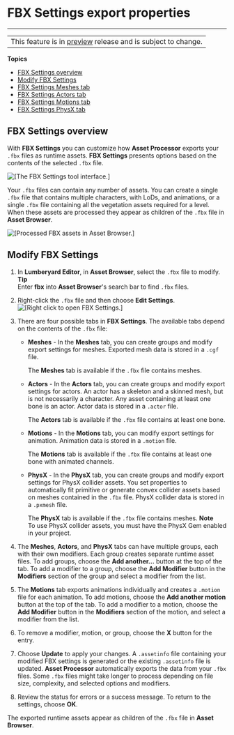 # FBX Settings export properties<a name="fbx-properties"></a>


****  

|  | 
| --- |
| This feature is in [preview](https://docs.aws.amazon.com/lumberyard/latest/userguide/ly-glos-chap.html#preview) release and is subject to change\.  | 

**Topics**
+ [FBX Settings overview](#fbx-properties-overview)
+ [Modify FBX Settings](#fbx-properties-modify)
+ [FBX Settings Meshes tab](fbx-settings-meshes-tab.md)
+ [FBX Settings Actors tab](fbx-settings-actor-tab.md)
+ [FBX Settings Motions tab](fbx-settings-motions-tab.md)
+ [FBX Settings PhysX tab](fbx-settings-physx-tab.md)

## FBX Settings overview<a name="fbx-properties-overview"></a>

With **FBX Settings** you can customize how **Asset Processor** exports your `.fbx` files as runtime assets\. **FBX Settings** presents options based on the contents of the selected `.fbx` file\. 

![\[The FBX Settings tool interface.\]](http://docs.aws.amazon.com/lumberyard/latest/userguide/images/fbx/ui-fbx-settings-A-1.25.png)

Your `.fbx` files can contain any number of assets\. You can create a single `.fbx` file that contains multiple characters, with LoDs, and animations, or a single `.fbx` file containing all the vegetation assets required for a level\. When these assets are processed they appear as children of the `.fbx` file in **Asset Browser**\. 

![\[Processed FBX assets in Asset Browser.\]](http://docs.aws.amazon.com/lumberyard/latest/userguide/images/fbx/ui-fbx-asset-browser-1.27.png)

## Modify FBX Settings<a name="fbx-properties-modify"></a>

1. In **Lumberyard Editor**, in **Asset Browser**, select the `.fbx` file to modify\. 
**Tip**  
Enter **fbx** into **Asset Browser**'s search bar to find `.fbx` files\. 

1. Right\-click the `.fbx` file and then choose **Edit Settings**\.   
![\[Right click to open FBX Settings.\]](http://docs.aws.amazon.com/lumberyard/latest/userguide/images/fbx/ui-fbx-settings-open-1.27.png)

1. There are four possible tabs in **FBX Settings**\. The available tabs depend on the contents of the `.fbx` file: 
   + **Meshes** \- In the **Meshes** tab, you can create groups and modify export settings for meshes\. Exported mesh data is stored in a `.cgf` file\. 

     The **Meshes** tab is available if the `.fbx` file contains meshes\. 
   + **Actors** \- In the **Actors** tab, you can create groups and modify export settings for actors\. An actor has a skeleton and a skinned mesh, but is not necessarily a character\. Any asset containing at least one bone is an actor\. Actor data is stored in a `.actor` file\. 

     The **Actors** tab is available if the `.fbx` file contains at least one bone\. 
   + **Motions** \- In the **Motions** tab, you can modify export settings for animation\. Animation data is stored in a `.motion` file\. 

     The **Motions** tab is available if the `.fbx` file contains at least one bone with animated channels\. 
   + **PhysX** \- In the **PhysX** tab, you can create groups and modify export settings for PhysX collider assets\. You set properties to automatically fit primitive or generate convex collider assets based on meshes contained in the `.fbx` file\. PhysX collider data is stored in a `.pxmesh` file\. 

     The **PhysX** tab is available if the `.fbx` file contains meshes\.
**Note**  
To use PhysX collider assets, you must have the PhysX Gem enabled in your project\. 

1. The **Meshes**, **Actors**, and **PhysX** tabs can have multiple groups, each with their own modifiers\. Each group creates separate runtime asset files\. To add groups, choose the **Add another\.\.\.** button at the top of the tab\. To add a modifier to a group, choose the **Add Modifier** button in the **Modifiers** section of the group and select a modifier from the list\. 

1. The **Motions** tab exports animations individually and creates a `.motion` file for each animation\. To add motions, choose the **Add another motion** button at the top of the tab\. To add a modifier to a motion, choose the **Add Modifier** button in the **Modifiers** section of the motion, and select a modifier from the list\. 

1. To remove a modifier, motion, or group, choose the **X** button for the entry\. 

1. Choose **Update** to apply your changes\. A `.assetinfo` file containing your modified FBX settings is generated or the existing `.assetinfo` file is updated\. **Asset Processor** automatically exports the data from your `.fbx` files\. Some `.fbx` files might take longer to process depending on file size, complexity, and selected options and modifiers\. 

1. Review the status for errors or a success message\. To return to the settings, choose **OK**\.

The exported runtime assets appear as children of the `.fbx` file in **Asset Browser**\. 